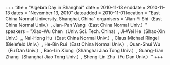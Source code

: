 +++
title = "Algebra  Day  in Shanghai"
date = 2010-11-13
enddate = 2010-11-13
dates = "November 13, 2010"
dateadded = 2010-11-01
location = "East China Normal University, Shanghai, China"
organisers = "Jian-Yi Shi&#65288;East China Normal Univ.&#65289;, Jian-Pan Wang&#65288;East China Normal Univ.&#65289;"
speakers = "Xiao-Wu Chen&#65288;Univ. Sci. Tech. China&#65289;, Ji-Wei He&#65288;Shao-Xin Univ.&#65289;,, Nai-Hong Hu&#65288;East China Normal Univ.&#65289;, Claus Michael Ringel              (Bielefeld Univ.&#65289;, He-Bin Rui&#65288;East China Normal Univ.&#65289;, Quan-Shui Wu &#65288;Fu Dan Univ.&#65289;, Bao-Lin Xiong&#65288;Shanghai Jiao Tong Univ.&#65289;, Guang-Lian Zhang&#65288;Shanghai Jiao Tong Univ.&#65289;, Sheng-Lin Zhu&#65288;Fu Dan Univ.&#65289;"
+++

